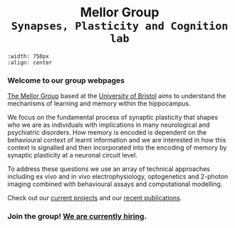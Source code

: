 # <center> Mellor Group <br> `Synapses, Plasticity and Cognition lab`</center> 

```{image} img/labphoto_2022.jpg
:width: 750px
:align: center
```

### Welcome to our group webpages

[The Mellor Group](our-team/current-members) based at the [University of Bristol](https://www.bristol.ac.uk/phys-pharm-neuro/) aims to understand the mechanisms of learning and memory within the hippocampus. 

We focus on the fundamental process of synaptic plasticity that shapes who we are as individuals with implications in many neurological and psychiatric disorders. 
How memory is encoded is dependent on the behavioural context of learnt information and we are interested in how this context is signalled and then incorporated into the encoding of memory by synaptic plasticity at a neuronal circuit level. 

To address these questions we use an array of technical approaches including ex vivo and in vivo electrophysiology, optogenetics and 2-photon imaging combined with behavioural assays and computational modelling.

Check out our [current projects](projects/index) and our [recent publications](publications).


### Join the group! [We are currently hiring](our-team/work-with-us).

